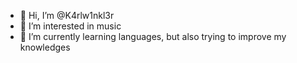 - 👋 Hi, I’m @K4rlw1nkl3r
- 👀 I’m interested in music
- 🌱 I’m currently learning languages, but also trying to improve my knowledges

<!---
K4rlw1nkl3r/K4rlw1nkl3r is a ✨ special ✨ repository because its `README.md` (this file) appears on your GitHub profile.
You can click the Preview link to take a look at your changes.
--->

